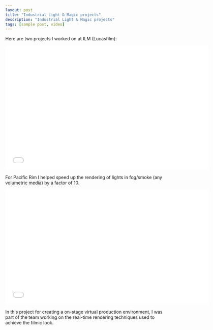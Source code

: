 ```yaml
---
layout: post
title: "Industrial Light & Magic projects"
description: "Industrial Light & Magic projects"
tags: [sample post, video]
---
```


Here are two projects I worked on at ILM (Lucasfilm):
<iframe width="640" height="390" src="//www.youtube.com/embed/5guMumPFBag" frameborder="0" allowfullscreen></iframe>

For Pacific Rim I helped speed up the rendering of lights in fog/smoke (any volumetric media) by a factor of 10.

<iframe width="640" height="360" src="//www.youtube.com/embed/CdsFEMDceNg?feature=player_detailpage" frameborder="0" allowfullscreen></iframe>

In this project for creating a on-stage virtual production environment, I was part of the team working on the real-time rendering techniques used to achieve the filmic look.

